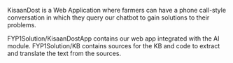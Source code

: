 KisaanDost is a Web Application where farmers can have a phone call-style conversation in which they query our chatbot to gain solutions to their problems.

FYP1Solution/KisaanDostApp contains our web app integrated with the AI module.
FYP1Solution/KB contains sources for the KB and code to extract and translate the text from the sources.
